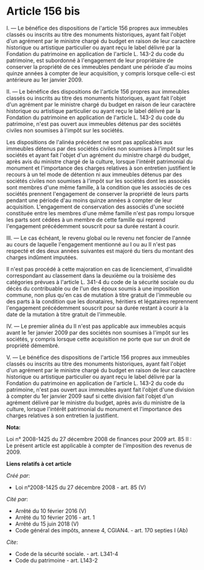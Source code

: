 # Article 156 bis

I. ― Le bénéfice des dispositions de l'article 156 propres aux immeubles classés  ou inscrits au titre des monuments
historiques, ayant fait l'objet d'un agrément  par le ministre chargé du budget en raison de leur caractère historique ou
artistique particulier ou ayant reçu le label délivré par la Fondation du  patrimoine en application de l'article L. 143-2 du
code du patrimoine, est subordonné à  l'engagement de leur propriétaire de conserver la propriété de ces immeubles  pendant
une période d'au moins quinze années à compter de leur acquisition, y  compris lorsque celle-ci est antérieure au 1er janvier
2009.

II. ― Le bénéfice des dispositions de l'article 156 propres aux immeubles  classés ou inscrits au titre des monuments
historiques, ayant fait l'objet d'un  agrément par le ministre chargé du budget en raison de leur caractère historique  ou
artistique particulier ou ayant reçu le label délivré par la Fondation du  patrimoine en application de l'article L. 143-2 du
code du patrimoine, n'est pas ouvert aux  immeubles détenus par des sociétés civiles non soumises à l'impôt sur les
sociétés.

Les dispositions de l'alinéa précédent ne sont pas  applicables aux immeubles détenus par des sociétés civiles non soumises à
l'impôt sur les sociétés et ayant fait l'objet d'un agrément du ministre chargé  du budget, après avis du ministre chargé de
la culture, lorsque l'intérêt  patrimonial du monument et l'importance des charges relatives à son entretien  justifient le
recours à un tel mode de détention ni aux immeubles détenus par  des sociétés civiles non soumises à l'impôt sur les sociétés
dont les associés  sont membres d'une même famille, à la condition que les associés de ces sociétés  prennent l'engagement de
conserver la propriété de leurs parts pendant une  période d'au moins quinze années à compter de leur acquisition.
L'engagement de  conservation des associés d'une société constituée entre les membres d'une même  famille n'est pas rompu
lorsque les parts sont cédées à un membre de cette  famille qui reprend l'engagement précédemment souscrit pour sa durée
restant à  courir.

III. ― Le cas échéant, le revenu global ou le revenu  net foncier de l'année au cours de laquelle l'engagement mentionné au I
ou au II  n'est pas respecté et des deux années suivantes est majoré du tiers du montant  des charges indûment imputées.

Il n'est pas procédé à cette  majoration en cas de licenciement, d'invalidité correspondant au classement dans  la deuxième
ou la troisième des catégories prévues à l'article L. 341-4 du code de la sécurité sociale ou du décès du contribuable  ou de
l'un des époux soumis à une imposition commune, non plus qu'en cas de  mutation à titre gratuit de l'immeuble ou des parts à
la condition que les  donataires, héritiers et légataires reprennent l'engagement précédemment  souscrit pour sa durée
restant à courir à la date de la mutation à titre gratuit  de l'immeuble.

IV. ― Le premier alinéa du II n'est pas  applicable aux immeubles acquis avant le 1er janvier 2009 par des sociétés non
soumises à l'impôt sur les sociétés, y compris lorsque cette acquisition ne  porte que sur un droit de propriété démembré.

V. ― Le  bénéfice des dispositions de l'article 156 propres aux immeubles classés ou  inscrits au titre des monuments
historiques, ayant fait l'objet d'un agrément  par le ministre chargé du budget en raison de leur caractère historique ou
artistique particulier ou ayant reçu le label délivré par la Fondation du  patrimoine en application de l'article L. 143-2 du
code du patrimoine, n'est pas ouvert aux  immeubles ayant fait l'objet d'une division à compter du 1er janvier 2009 sauf  si
cette division fait l'objet d'un agrément délivré par le ministre du budget,  après avis du ministre de la culture, lorsque
l'intérêt patrimonial du monument  et l'importance des charges relatives à son entretien la justifient.

**Nota:**

Loi n° 2008-1425 du 27 décembre 2008 de finances pour 2009 art. 85 II : Le présent article est applicable à compter de
l'imposition des revenus de  2009.

**Liens relatifs à cet article**

_Créé par_:

  - Loi n°2008-1425 du 27 décembre 2008 - art. 85 (V)

_Cité par_:

  - Arrêté du 10 février 2016 (V)
  - Arrêté du 10 février 2016 - art. 1
  - Arrêté du 15 juin 2018 (V)
  - Code général des impôts, annexe 4, CGIAN4. - art. 170 septies I (Ab)

_Cite_:

  - Code de la sécurité sociale. - art. L341-4
  - Code du patrimoine - art. L143-2
